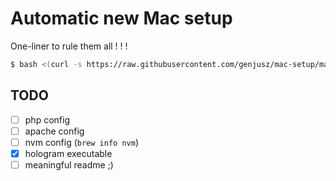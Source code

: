 # Automatic new Mac setup

One-liner to rule them all ! ! !

```bash
$ bash <(curl -s https://raw.githubusercontent.com/genjusz/mac-setup/master/bootstrap.sh)
```


## TODO

- [ ] php config
- [ ] apache config
- [ ] nvm config (`brew info nvm`)
- [x] hologram executable
- [ ] meaningful readme ;)

